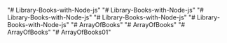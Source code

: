 "# Library-Books-with-Node-js" 
"# Library-Books-with-Node-js" 
"# Library-Books-with-Node-js" 
"# Library-Books-with-Node-js" 
"# Library-Books-with-Node-js" 
"# ArrayOfBooks" 
"# ArrayOfBooks" 
"# ArrayOfBooks" 
"# ArrayOfBooks01" 
